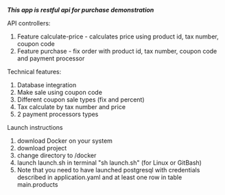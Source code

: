 ***This app is restful api for purchase demonstration***

API controllers:
1) Feature calculate-price - calculates price using product id, tax number, coupon code
2) Feature purchase - fix order with product id, tax number, coupon code and payment processor

Technical features:
1) Database integration
2) Make sale using coupon code
3) Different coupon sale types (fix and percent)
4) Tax calculate by tax number and price
5) 2 payment processors types


Launch instructions
1) download Docker on your system
2) download project
3) change directory to /docker
4) launch launch.sh in terminal "sh launch.sh" (for Linux or GitBash)
5) Note that you need to have launched postgresql with credentials described in application.yaml and at least one row in table main.products